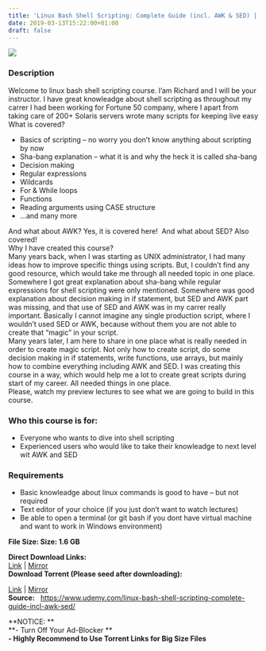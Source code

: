 ```yaml
---
title: 'Linux Bash Shell Scripting: Complete Guide (incl. AWK & SED) | [ 74.99$ Course For Free ]'
date: 2019-03-13T15:22:00+01:00
draft: false
---
```


[![](https://2.bp.blogspot.com/-DiOMnKbFbSk/XIXiOX1pzgI/AAAAAAAAA90/rQGQZFd6VFkm9at2dpJZKUFPPt6_kkNrACLcBGAs/s640/Linux-Bash-Shell-Scripting-Complete-Guide.jpg)](https://2.bp.blogspot.com/-DiOMnKbFbSk/XIXiOX1pzgI/AAAAAAAAA90/rQGQZFd6VFkm9at2dpJZKUFPPt6_kkNrACLcBGAs/s1600/Linux-Bash-Shell-Scripting-Complete-Guide.jpg)

  

### Description

Welcome to linux bash shell scripting course. I’am Richard and I will be your instructor. I have great knowleadge about shell scripting as throughout my carrer I had been working for Fortune 50 company, where I apart from taking care of 200+ Solaris servers wrote many scripts for keeping live easy  
What is covered?  

*   Basics of scripting – no worry you don’t know anything about scripting by now
*   Sha-bang explanation – what it is and why the heck it is called sha-bang
*   Decision making
*   Regular expressions
*   Wildcards
*   For & While loops
*   Functions
*   Reading arguments using CASE structure
*   …and many more

And what about AWK? Yes, it is covered here!  And what about SED? Also covered!  
Why I have created this course?  
Many years back, when I was starting as UNIX administrator, I had many ideas how to improve specific things using scripts. But, I couldn’t find any good resource, which would take me through all needed topic in one place. Somewhere I got great explanation about sha-bang while regular expressions for shell scripting were only mentioned. Somewhere was good explanation about decision making in if statement, but SED and AWK part was missing, and that use of SED and AWK was in my carrer really important. Basically I cannot imagine any single production script, where I wouldn’t used SED or AWK, because without them you are not able to create that “magic” in your script.  
Many years later, I am here to share in one place what is really needed in order to create magic script. Not only how to create script, do some decision making in if statements, write functions, use arrays, but mainly how to combine everything including AWK and SED. I was creating this course in a way, which would help me a lot to create great scripts during start of my career. All needed things in one place.  
Please, watch my preview lectures to see what we are going to build in this course.  

### Who this course is for:

*   Everyone who wants to dive into shell scripting
*   Experienced users who would like to take their knowleadge to next level wit AWK and SED

### Requirements

*   Basic knowleadge about linux commands is good to have – but not required
*   Text editor of your choice (if you just don’t want to watch lectures)
*   Be able to open a terminal (or git bash if you dont have virtual machine and want to work in Windows environment)

**File Size: Size: 1.6 GB**  

**Direct Download Links:**  
[Link](https://oko.sh/LinuxBashShelllink1) | [Mirror](https://oko.sh/LinuxBashShelllink2)  
**Download Torrent (Please seed after downloading):**  

[Link](https://oko.sh/LinuxBashShelltorrent1) | [Mirror](https://oko.sh/LinuxBashShelltorrent2)  
**Source:**   https://www.udemy.com/linux-bash-shell-scripting-complete-guide-incl-awk-sed/  
  
**NOTICE: **  
**\- Turn Off Your Ad-Blocker **  
**\- Highly Recommend to Use Torrent Links for Big Size Files**